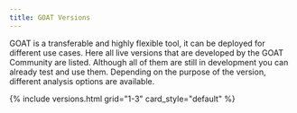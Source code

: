 ```yaml
---
title: GOAT Versions
---
```


GOAT is a transferable and highly flexible tool, it can be deployed for different use cases. Here all live versions that are developed by the GOAT Community are listed. Although all of them are still in development you can already test and use them. Depending on the purpose of the version, different analysis options are available.

{% include versions.html 
  grid="1-3" 
  card_style="default"
%}